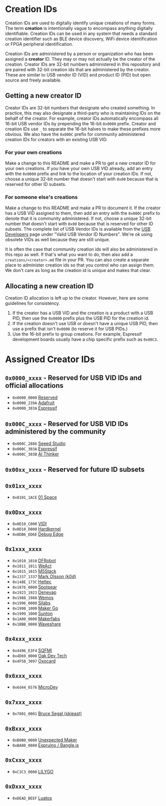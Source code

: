 # Creation IDs
Creation IDs are used to digitally identify unique creations of many forms. The term **creation** is intentionally vague to encompass anything digitally identifiable. Creation IDs can be used in any system that needs a standard creation identifier such as BLE device discovery, WiFi device identification or FPGA peripheral identification.

Creation IDs are administered by a person or organization who has been assigned a **creator** ID. They may or may not actually be the creator of the creation. Creator IDs are 32-bit numbers administered in this repository and are paired with 32-bit creation ids that are administered by the creator. These are similar to USB vendor ID (VID) and product ID (PID) but open source and freely available. 

## Getting a new creator ID
Creator IDs are 32-bit numbers that designate who created something. In practice, this may also designate a third-party who is maintaining IDs on the behalf of the creator. For example, creator IDs automatically encompass all 16-bit USB vendor IDs by prepending the 16-bit `0x0000` prefix. Creator and creation IDs use `_` to separate the 16-bit halves to make these prefixes more obvious. We also have the `0x000C` prefix for community administered creation IDs for creators with an existing USB VID.

### For your own creations
Make a change to this README and make a PR to get a new creator ID for your own creations. If you have your own USB VID already, add an entry with the `0x0000` prefix and link to the location of your creation IDs. If not, choose a unique 32-bit number that doesn't start with `0x00` because that is reserved for other ID subsets.

### For someone else's creations
Make a change to this README and make a PR to document it. If the creator has a USB VID assigned to them, then add an entry with the `0x000C` prefix to denote that it is community administered. If not, choose a unique 32-bit number that doesn't start with `0x00` because that is reserved for other ID subsets. The complete list of USB Vendor IDs is available from the [USB Developers](https://usb.org/developers) page under "Valid USB Vendor ID Numbers". We're ok using obsolete VIDs as well because they are still unique.

It is often the case that community creation ids will also be administered in this repo as well. If that's what you want to do, then also add a `creations/<creator>.md` file in your PR. You can also create a separate place to administer creation ids so that you control who can assign them. We don't care as long as the creation id is unique and makes that clear.

## Allocating a new creation ID
Creation ID allocation is left up to the creator. However, here are some guidelines for consistency.

1. If the creator has a USB VID and the creation is a product with a USB PID, then use the `0x0000` prefix plus the USB PID for the creation id.
2. If the creation doesn't use USB or doesn't have a unique USB PID, then use a prefix that isn't `0x0000` (to reserve it for USB PIDs.)
3. Use the 16-bit prefix to group creations. For example, Espressif development boards usually have a chip specific prefix such as `0x00C3`.

# Assigned Creator IDs

## `0x0000_xxxx` - Reserved for USB VID IDs and official allocations

* `0x0000_0000` [Reserved](https://github.com/creationid/creators)
* `0x0000_239A` [Adafruit](https://github.com/adafruit/adafruit-creations)
* `0x0000_303A` [Espressif](https://github.com/espressif/usb-pids)

## `0x000C_xxxx` - Reserved for USB VID IDs administered by the community

* `0x000C_2886` [Seeed Studio](./creations/seeed-studio.md)
* `0x000C_303A` [Espressif](./creations/espressif.md)
* `0x000C_303B` [AI Thinker](./creations/ai-thinker.md)

## `0x00xx_xxxx` - Reserved for future ID subsets

## `0x01xx_xxxx`
* `0x0101_1ACE` [01 Space](./creations/01space.md)

## `0x0Dxx_xxxx`
* `0x0D10_C000` [VIDI](./creations/vidi.md)
* `0x0D10_D000` [Hardkernel](./creations/hardkernel.md)
* `0x0DB6_ED6E` [Debug Edge](https://debug-edge.io)

## `0x1xxx_xxxx`
* `0x1010_1010` [DFRobot](./creations/dfrobot.md)
* `0x1011_1011` [WeAct](./creations/weact.md)
* `0x1015_1015` [M5Stack](./creations/m5stack.md)
* `0x1337_1337` [Mark Olsson (k0d)](https://github.com/k0d)
* `0x148E_173C` [Heltec](./creations/heltec.md)
* `0x1876_0000` [Spotpear](./creations/spotpear.md)
* `0x1923_1923` [Deneyap](./creations/deneyap.md)
* `0x1988_1988` [Wemos](./creations/wemos.md)
* `0x1996_0000` [Silabs](./creations/silabs.md)
* `0x1998_1000` [Maker Go](./creations/makergo.md)
* `0x1999_1000` [Sunton](./creations/sunton.md)
* `0x1A00_0000` [Makerfabs](./creations/makerfabs.md)
* `0x1BBB_0000` [Waveshare](./creations/waveshare.md)

## `0x4xxx_xxxx`

* `0x4496_E3F4` [SQFMI](./creations/sqfmi.md)
* `0x4D69_0000` [Oak Dev Tech](creations/oakdevtech.md)
* `0x4F58_3097` [Oxocard](creations/oxocard.md)

## `0x6xxx_xxxx`
* `0x6d44_6576` [MicroDev](https://github.com/microdev1)

## `0x7xxx_xxxx`
* `0x7001_0001` [Bruce Segal (skieast)](https://github.com/skieast)

## `0xBxxx_xxxx`
* `0xB0B0_0000` [Unexpected Maker](https://github.com/unexpectedmaker)
* `0xBA00_0000` [Espruino / Bangle.js](./creations/espruino.md)

## `0xCxxx_xxxx`
* `0xC3C3_0000` [LILYGO](./creations/lilygo.md)

## `0xDxxx_xxxx`
* `0xDEAD_BEEF` [Luatos](./creations/luatos.md)
